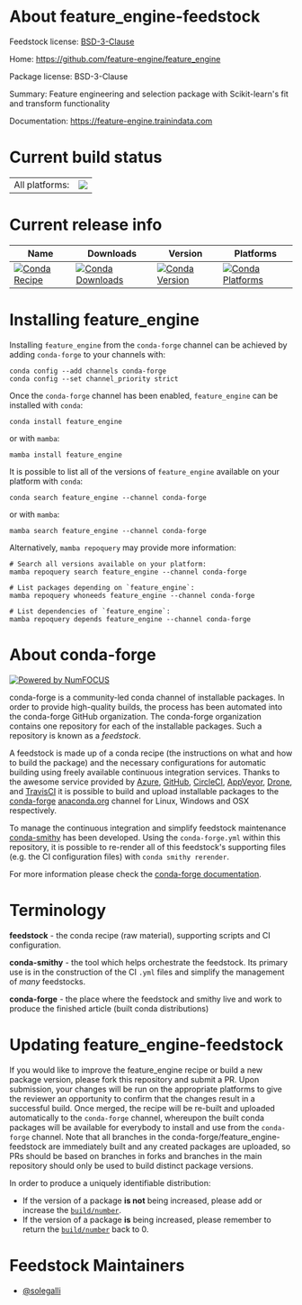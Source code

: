 About feature_engine-feedstock
==============================

Feedstock license: [BSD-3-Clause](https://github.com/conda-forge/feature_engine-feedstock/blob/main/LICENSE.txt)

Home: https://github.com/feature-engine/feature_engine

Package license: BSD-3-Clause

Summary: Feature engineering and selection package with Scikit-learn's fit and transform functionality

Documentation: https://feature-engine.trainindata.com

Current build status
====================


<table><tr><td>All platforms:</td>
    <td>
      <a href="https://dev.azure.com/conda-forge/feedstock-builds/_build/latest?definitionId=10433&branchName=main">
        <img src="https://dev.azure.com/conda-forge/feedstock-builds/_apis/build/status/feature_engine-feedstock?branchName=main">
      </a>
    </td>
  </tr>
</table>

Current release info
====================

| Name | Downloads | Version | Platforms |
| --- | --- | --- | --- |
| [![Conda Recipe](https://img.shields.io/badge/recipe-feature_engine-green.svg)](https://anaconda.org/conda-forge/feature_engine) | [![Conda Downloads](https://img.shields.io/conda/dn/conda-forge/feature_engine.svg)](https://anaconda.org/conda-forge/feature_engine) | [![Conda Version](https://img.shields.io/conda/vn/conda-forge/feature_engine.svg)](https://anaconda.org/conda-forge/feature_engine) | [![Conda Platforms](https://img.shields.io/conda/pn/conda-forge/feature_engine.svg)](https://anaconda.org/conda-forge/feature_engine) |

Installing feature_engine
=========================

Installing `feature_engine` from the `conda-forge` channel can be achieved by adding `conda-forge` to your channels with:

```
conda config --add channels conda-forge
conda config --set channel_priority strict
```

Once the `conda-forge` channel has been enabled, `feature_engine` can be installed with `conda`:

```
conda install feature_engine
```

or with `mamba`:

```
mamba install feature_engine
```

It is possible to list all of the versions of `feature_engine` available on your platform with `conda`:

```
conda search feature_engine --channel conda-forge
```

or with `mamba`:

```
mamba search feature_engine --channel conda-forge
```

Alternatively, `mamba repoquery` may provide more information:

```
# Search all versions available on your platform:
mamba repoquery search feature_engine --channel conda-forge

# List packages depending on `feature_engine`:
mamba repoquery whoneeds feature_engine --channel conda-forge

# List dependencies of `feature_engine`:
mamba repoquery depends feature_engine --channel conda-forge
```


About conda-forge
=================

[![Powered by
NumFOCUS](https://img.shields.io/badge/powered%20by-NumFOCUS-orange.svg?style=flat&colorA=E1523D&colorB=007D8A)](https://numfocus.org)

conda-forge is a community-led conda channel of installable packages.
In order to provide high-quality builds, the process has been automated into the
conda-forge GitHub organization. The conda-forge organization contains one repository
for each of the installable packages. Such a repository is known as a *feedstock*.

A feedstock is made up of a conda recipe (the instructions on what and how to build
the package) and the necessary configurations for automatic building using freely
available continuous integration services. Thanks to the awesome service provided by
[Azure](https://azure.microsoft.com/en-us/services/devops/), [GitHub](https://github.com/),
[CircleCI](https://circleci.com/), [AppVeyor](https://www.appveyor.com/),
[Drone](https://cloud.drone.io/welcome), and [TravisCI](https://travis-ci.com/)
it is possible to build and upload installable packages to the
[conda-forge](https://anaconda.org/conda-forge) [anaconda.org](https://anaconda.org/)
channel for Linux, Windows and OSX respectively.

To manage the continuous integration and simplify feedstock maintenance
[conda-smithy](https://github.com/conda-forge/conda-smithy) has been developed.
Using the ``conda-forge.yml`` within this repository, it is possible to re-render all of
this feedstock's supporting files (e.g. the CI configuration files) with ``conda smithy rerender``.

For more information please check the [conda-forge documentation](https://conda-forge.org/docs/).

Terminology
===========

**feedstock** - the conda recipe (raw material), supporting scripts and CI configuration.

**conda-smithy** - the tool which helps orchestrate the feedstock.
                   Its primary use is in the construction of the CI ``.yml`` files
                   and simplify the management of *many* feedstocks.

**conda-forge** - the place where the feedstock and smithy live and work to
                  produce the finished article (built conda distributions)


Updating feature_engine-feedstock
=================================

If you would like to improve the feature_engine recipe or build a new
package version, please fork this repository and submit a PR. Upon submission,
your changes will be run on the appropriate platforms to give the reviewer an
opportunity to confirm that the changes result in a successful build. Once
merged, the recipe will be re-built and uploaded automatically to the
`conda-forge` channel, whereupon the built conda packages will be available for
everybody to install and use from the `conda-forge` channel.
Note that all branches in the conda-forge/feature_engine-feedstock are
immediately built and any created packages are uploaded, so PRs should be based
on branches in forks and branches in the main repository should only be used to
build distinct package versions.

In order to produce a uniquely identifiable distribution:
 * If the version of a package **is not** being increased, please add or increase
   the [``build/number``](https://docs.conda.io/projects/conda-build/en/latest/resources/define-metadata.html#build-number-and-string).
 * If the version of a package **is** being increased, please remember to return
   the [``build/number``](https://docs.conda.io/projects/conda-build/en/latest/resources/define-metadata.html#build-number-and-string)
   back to 0.

Feedstock Maintainers
=====================

* [@solegalli](https://github.com/solegalli/)

